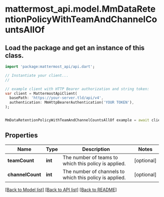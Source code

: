 # mattermost_api.model.MmDataRetentionPolicyWithTeamAndChannelCountsAllOf

## Load the package and get an instance of this class.
```dart
import 'package:mattermost_api/api.dart';

// Instantiate your client...
//

// example client with HTTP Bearer authorization and string token:
var client = MattermostApiClient(
  basePath: 'https://your-server.tld/api/v4',
  authentication: MmHttpBearerAuthentication('YOUR TOKEN'),
);


MmDataRetentionPolicyWithTeamAndChannelCountsAllOf example = await client.dataRetentionPolicyWithTeamAndChannelCountsAllOf.FUNCTION_THAT_RETURNS_THIS_CLASS();

```

## Properties
Name | Type | Description | Notes
------------ | ------------- | ------------- | -------------
**teamCount** | **int** | The number of teams to which this policy is applied. | [optional] 
**channelCount** | **int** | The number of channels to which this policy is applied. | [optional] 

[[Back to Model list]](../GENERATED_README.md#documentation-for-models) [[Back to API list]](../GENERATED_README.md#documentation-for-api-endpoints) [[Back to README]](../GENERATED_README.md)


